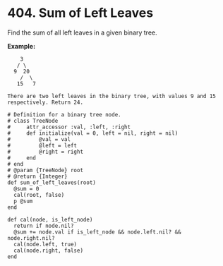 # 404. Sum of Left Leaves

Find the sum of all left leaves in a given binary tree.

**Example:**

```text
    3
   / \
  9  20
    /  \
   15   7

There are two left leaves in the binary tree, with values 9 and 15 respectively. Return 24.
```



```text
# Definition for a binary tree node.
# class TreeNode
#     attr_accessor :val, :left, :right
#     def initialize(val = 0, left = nil, right = nil)
#         @val = val
#         @left = left
#         @right = right
#     end
# end
# @param {TreeNode} root
# @return {Integer}
def sum_of_left_leaves(root)
  @sum = 0
  cal(root, false)
  p @sum
end

def cal(node, is_left_node)
  return if node.nil?
  @sum += node.val if is_left_node && node.left.nil? && node.right.nil?
  cal(node.left, true)
  cal(node.right, false)
end
```

